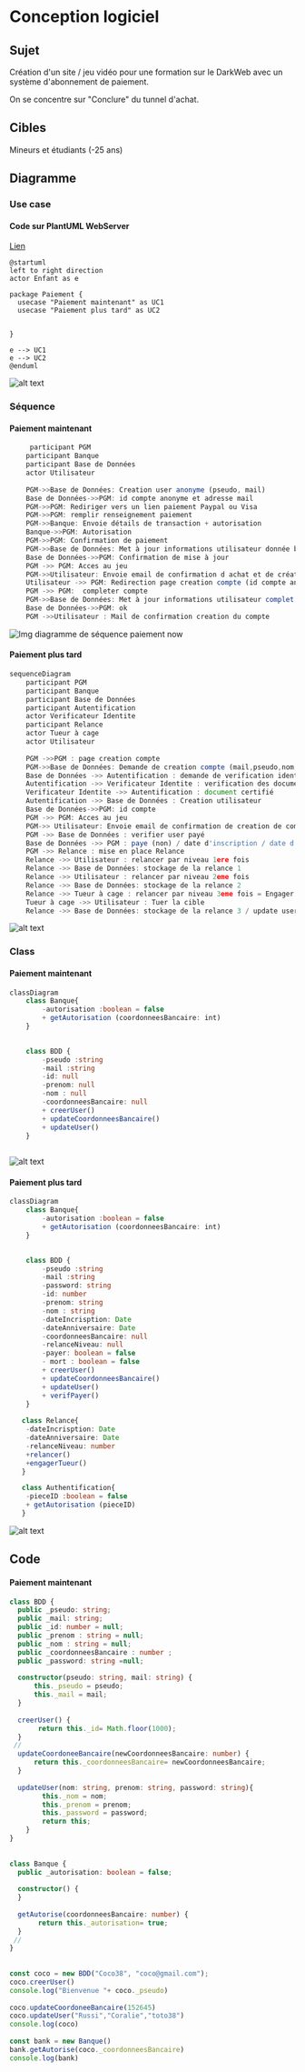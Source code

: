 # Conception logiciel
## Sujet
Création d'un site / jeu vidéo pour une formation sur le DarkWeb avec un système d'abonnement de paiement.

On se concentre sur "Conclure" du tunnel d'achat.
## Cibles
Mineurs et étudiants (-25 ans)
## Diagramme
### Use case
#### Code sur PlantUML WebServer
[Lien](https://www.plantuml.com/plantuml/uml/JP3D2eCm48JlUOh5kmUrvoBOdwi8VO0bRcBG9YNPj9JITwzQ2TvczviPbgq3e-TudyH4Ye4TUAC7XjvuacoS5IZPURX62WmOG8i7oX4rGUkTeX1c3qxm4G1_PpEGMemoRRABSpqqth2HsOAK5DzKqyt563rQNajY88c183iZmn9S4xUcsBCMtw3cvXqlz_paZHqtKEr1Hqz3huqSvYkKX3m_heFUL95KcLGbQhBzygOV)

```
@startuml
left to right direction
actor Enfant as e
 
package Paiement {
  usecase "Paiement maintenant" as UC1
  usecase "Paiement plus tard" as UC2
 
 
}
 
e --> UC1
e --> UC2
@enduml
```
![alt text](image-6.png)
### Séquence
#### Paiement maintenant

```ts
     participant PGM
    participant Banque
    participant Base de Données
    actor Utilisateur
 
    PGM->>Base de Données: Creation user anonyme (pseudo, mail)
    Base de Données->>PGM: id compte anonyme et adresse mail
    PGM->>PGM: Rediriger vers un lien paiement Paypal ou Visa
    PGM->>PGM: remplir renseignement paiement
    PGM->>Banque: Envoie détails de transaction + autorisation
    Banque->>PGM: Autorisation
    PGM->>PGM: Confirmation de paiement
    PGM->>Base de Données: Met à jour informations utilisateur donnée bancaire
    Base de Données->>PGM: Confirmation de mise à jour
    PGM ->> PGM: Acces au jeu
    PGM->>Utilisateur: Envoie email de confirmation d achat et de création de compte
    Utilisateur ->> PGM: Redirection page creation compte (id compte anonyme)
    PGM ->> PGM:  completer compte
    PGM->>Base de Données: Met à jour informations utilisateur complet (email?, mtp,id compte anonyme)
    Base de Données->>PGM: ok
    PGM ->>Utilisateur : Mail de confirmation creation du compte
```

![Img diagramme de séquence paiement now](image-3.png)
#### Paiement plus tard
``` ts
sequenceDiagram
    participant PGM
    participant Banque
    participant Base de Données
    participant Autentification
    actor Verificateur Identite
    participant Relance
    actor Tueur à cage
    actor Utilisateur
 
    PGM ->>PGM : page creation compte
    PGM->>Base de Données: Demande de creation compte (mail,pseudo,nom,prenom,mot de passe, carte identité)
    Base de Données ->> Autentification : demande de verification identité
    Autentification ->> Verificateur Identite : verification des documents reçus
    Verificateur Identite ->> Autentification : document certifié
    Autentification ->> Base de Données : Creation utilisateur
    Base de Données->>PGM: id compte
    PGM ->> PGM: Acces au jeu
    PGM->> Utilisateur: Envoie email de confirmation de creation de compte
    PGM ->> Base de Données : verifier user payé
    Base de Données ->> PGM : paye (non) / date d'inscription / date d'anniversaire
    PGM ->> Relance : mise en place Relance
    Relance ->> Utilisateur : relancer par niveau 1ere fois
    Relance ->> Base de Données: stockage de la relance 1
    Relance ->> Utilisateur : relancer par niveau 2eme fois
    Relance ->> Base de Données: stockage de la relance 2
    Relance ->> Tueur à cage : relancer par niveau 3eme fois = Engager notre tueur
    Tueur à cage ->> Utilisateur : Tuer la cible
    Relance ->> Base de Données: stockage de la relance 3 / update user
```
![alt text](image-7.png)

### Class

#### Paiement maintenant

```ts
classDiagram
    class Banque{
        -autorisation :boolean = false
        + getAutorisation (coordonneesBancaire: int)
    }
    

    class BDD {
        -pseudo :string
        -mail :string
        -id: null
        -prenom: null
        -nom : null
        -coordonneesBancaire: null
        + creerUser()
        + updateCoordonneesBancaire()
        + updateUser()
    }
   
```
![alt text](image-4.png)

#### Paiement plus tard

```ts
classDiagram
    class Banque{
        -autorisation :boolean = false
        + getAutorisation (coordonneesBancaire: int)
    }
    

    class BDD {
        -pseudo :string
        -mail :string
        -password: string
        -id: number
        -prenom: string
        -nom : string
        -dateIncrisption: Date
        -dateAnniversaire: Date
        -coordonneesBancaire: null
        -relanceNiveau: null
        -payer: boolean = false
        - mort : boolean = false
        + creerUser()
        + updateCoordonneesBancaire()
        + updateUser()
        + verifPayer()
    }
   
   class Relance{
    -dateIncrisption: Date
    -dateAnniversaire: Date
    -relanceNiveau: number
    +relancer()
    +engagerTueur()
   }

   class Authentification{
    -pieceID :boolean = false
    + getAutorisation (pieceID)
   }

```
![alt text](image-8.png)

## Code
#### Paiement maintenant

```ts
class BDD {
  public _pseudo: string;
  public _mail: string;
  public _id: number = null;
  public _prenom : string = null;
  public _nom : string = null;
  public _coordonneesBancaire : number ;
  public _password: string =null;
 
  constructor(pseudo: string, mail: string) {
      this._pseudo = pseudo;
      this._mail = mail;
  }
 
  creerUser() {
       return this._id= Math.floor(1000);
  }
 //
  updateCoordoneeBancaire(newCoordonneesBancaire: number) {
      return this._coordonneesBancaire= newCoordonneesBancaire;
  }
 
  updateUser(nom: string, prenom: string, password: string){
        this._nom = nom;
        this._prenom = prenom;
        this._password = password;
        return this;
    }
}
 
 
class Banque {
  public _autorisation: boolean = false;
 
  constructor() {
  }
 
  getAutorise(coordonneesBancaire: number) {
       return this._autorisation= true;
  }
 //
}
 
 
const coco = new BDD("Coco38", "coco@gmail.com");
coco.creerUser()
console.log("Bienvenue "+ coco._pseudo)
 
coco.updateCoordoneeBancaire(152645)
coco.updateUser("Russi","Coralie","toto38")
console.log(coco)
 
const bank = new Banque()
bank.getAutorise(coco._coordonneesBancaire)
console.log(bank)

```